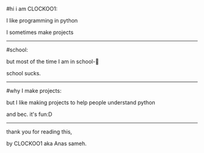 #hi i am CLOCKOO1:

I like programming in python

I sometimes make projects
____________________________
#school:

but most of the time I am in school-🥲

school sucks.
____________________________
#why I make projects:

but I like making projects to help people understand python

and bec. it's fun:D
___________________________

thank you for reading this,

by CLOCKOO1 aka Anas sameh.
